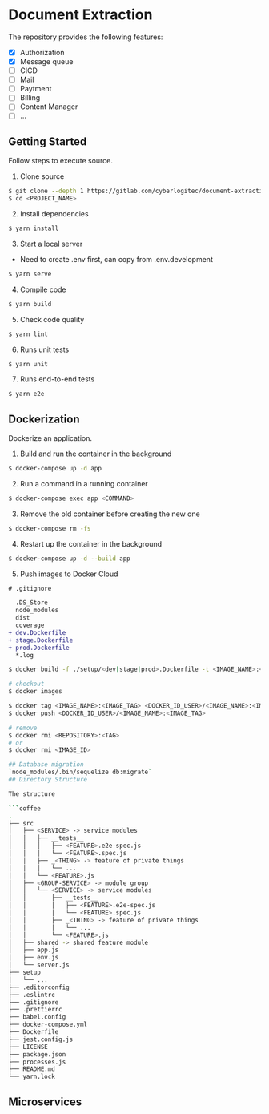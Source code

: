 # Document Extraction

The repository provides the following features:

- [x] Authorization
- [x] Message queue
- [ ] CICD
- [ ] Mail
- [ ] Paytment
- [ ] Billing
- [ ] Content Manager
- [ ] ...

## Getting Started

Follow steps to execute source.

1. Clone source

```bash
$ git clone --depth 1 https://gitlab.com/cyberlogitec/document-extraction.git <PROJECT_NAME>
$ cd <PROJECT_NAME>
```

2. Install dependencies

```bash
$ yarn install
```

3. Start a local server

- Need to create .env first, can copy from .env.development

```bash
$ yarn serve
```

4. Compile code

```bash
$ yarn build
```

5. Check code quality

```bash
$ yarn lint
```

6. Runs unit tests

```bash
$ yarn unit
```

7. Runs end-to-end tests

```bash
$ yarn e2e
```

## Dockerization

Dockerize an application.

1. Build and run the container in the background

```bash
$ docker-compose up -d app
```

2. Run a command in a running container

```bash
$ docker-compose exec app <COMMAND>
```

3. Remove the old container before creating the new one

```bash
$ docker-compose rm -fs
```

4. Restart up the container in the background

```bash
$ docker-compose up -d --build app
```

5. Push images to Docker Cloud

```diff
# .gitignore

  .DS_Store
  node_modules
  dist
  coverage
+ dev.Dockerfile
+ stage.Dockerfile
+ prod.Dockerfile
  *.log
```

````bash
$ docker build -f ./setup/<dev|stage|prod>.Dockerfile -t <IMAGE_NAME>:<IMAGE_TAG> .

# checkout
$ docker images

$ docker tag <IMAGE_NAME>:<IMAGE_TAG> <DOCKER_ID_USER>/<IMAGE_NAME>:<IMAGE_TAG>
$ docker push <DOCKER_ID_USER>/<IMAGE_NAME>:<IMAGE_TAG>

# remove
$ docker rmi <REPOSITORY>:<TAG>
# or
$ docker rmi <IMAGE_ID>

## Database migration
`node_modules/.bin/sequelize db:migrate`
## Directory Structure

The structure

```coffee
.
├── src
│   ├── <SERVICE> -> service modules
│   │   ├── __tests__
│   │   │   ├── <FEATURE>.e2e-spec.js
│   │   │   └── <FEATURE>.spec.js
│   │   ├── _<THING> -> feature of private things
│   │   │   └── ...
│   │   └── <FEATURE>.js
│   ├── <GROUP-SERVICE> -> module group
│   │   └── <SERVICE> -> service modules
│   │       ├── __tests__
│   │       │   ├── <FEATURE>.e2e-spec.js
│   │       │   └── <FEATURE>.spec.js
│   │       ├── _<THING> -> feature of private things
│   │       │   └── ...
│   │       └── <FEATURE>.js
│   ├── shared -> shared feature module
│   ├── app.js
│   ├── env.js
│   └── server.js
├── setup
│   └── ...
├── .editorconfig
├── .eslintrc
├── .gitignore
├── .prettierrc
├── babel.config
├── docker-compose.yml
├── Dockerfile
├── jest.config.js
├── LICENSE
├── package.json
├── processes.js
├── README.md
└── yarn.lock
````

## Microservices
